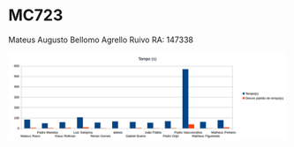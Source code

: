 # MC723

Mateus Augusto Bellomo Agrello Ruivo	RA: 147338  

![alt tag](https://github.com/MateusBellomo/MC723/blob/master/trabalho1/genetic_tempo.png)

